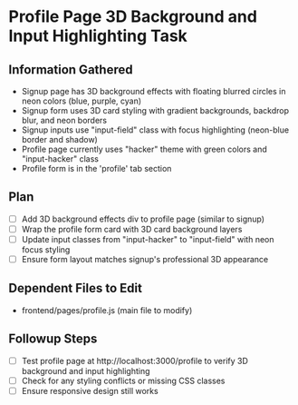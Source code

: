 # Profile Page 3D Background and Input Highlighting Task

## Information Gathered
- Signup page has 3D background effects with floating blurred circles in neon colors (blue, purple, cyan)
- Signup form uses 3D card styling with gradient backgrounds, backdrop blur, and neon borders
- Signup inputs use "input-field" class with focus highlighting (neon-blue border and shadow)
- Profile page currently uses "hacker" theme with green colors and "input-hacker" class
- Profile form is in the 'profile' tab section

## Plan
- [ ] Add 3D background effects div to profile page (similar to signup)
- [ ] Wrap the profile form card with 3D card background layers
- [ ] Update input classes from "input-hacker" to "input-field" with neon focus styling
- [ ] Ensure form layout matches signup's professional 3D appearance

## Dependent Files to Edit
- frontend/pages/profile.js (main file to modify)

## Followup Steps
- [ ] Test profile page at http://localhost:3000/profile to verify 3D background and input highlighting
- [ ] Check for any styling conflicts or missing CSS classes
- [ ] Ensure responsive design still works
